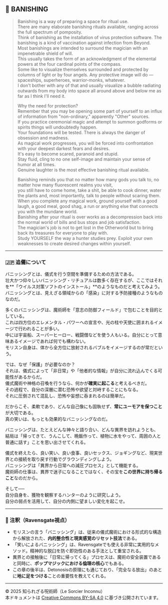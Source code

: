 ## 🧹 BANISHING

> Banishing is a way of preparing a space for ritual use.  
> There are many elaborate banishing rituals available, ranging across the full spectrum of pomposity.  
> Think of banishing as the installation of virus protection software. The banishing is a kind of vaccination against infection from Beyond.  
> Most banishings are intended to surround the magician with an impenetrable shield of will.  
> This usually takes the form of an acknowledgment of the elemental powers at the four cardinal points of the compass.  
> Some like to visualize themselves surrounded and protected by columns of light or by four angels. Any protective image will do — spaceships, superheroes, warrior-monks, whatever.  
> I don't bother with any of that and usually visualize a bubble radiating outwards from my body into space all around above and below me as far as I think I'll need it.  
> 
> Why the need for protection?  
> Remember that you may be opening some part of yourself to an influx of information from "non-ordinary," apparently "Other" sources.  
> If you practice ceremonial magic and attempt to summon godforms or spirits things will undoubtedly happen.  
> Your foundations will be tested. There is always the danger of obsession and madness.  
> As magical work progresses, you will be forced into confrontation with your deepest darkest fears and desires.  
> It's easy to become scared, paranoid and stupid.  
> Stay fluid, cling to no one self-image and maintain your sense of humor at all times.  
> Genuine laughter is the most effective banishing ritual available.  
> 
> Banishing reminds you that no matter how many gods you talk to, no matter how many fluorescent realms you visit,  
> you still have to come home, take a shit, be able to cook dinner, water the plants and, most importantly, talk to people without scaring them.  
> When you complete any magical work, ground yourself with a good laugh, a good meal, good shag, a run or anything else that connects you with the mundane world.  
> Banishing after your ritual is over works as a decompression back into the normal world of bills and bus stops and job satisfaction.  
> The magician's job is not to get lost in the Otherworld but to bring back its treasures for everyone to play with.  
> Study YOURSELF the way a hunter studies prey. Exploit your own weaknesses to create desired changes within yourself.

---

### 🇯🇵 追儺について

バニッシングとは、儀式を行う空間を準備するための方法である。  
壮大かつ仰々しいバニッシング・リチュアルは数多く存在するが、ここではそれを**「ウイルス対策ソフトのインストール」**のようなものだと考えてみよう。  
バニッシングとは、見えざる領域からの「感染」に対する予防接種のようなものなのだ。

多くのバニッシングは、魔術師を「意志の防御フィールド」で包むことを目的としている。  
これは四方位のエレメンタル・パワーへの宣言や、光の柱や天使に囲まれるイメージで行われることが多い。  
中には宇宙船、スーパーヒーロー、戦闘僧などを使う人もいる。自分にとって意味あるイメージであれば何でも構わない。  
モリスン自身は、体から全方位に放射されるバブルをイメージするのが常だという。

では、なぜ「保護」が必要なのか？  
それは、儀式によって「非日常」や「他者的な情報」が自分に流れ込んでくる可能性があるからだ。  
儀式魔術や神格の召喚を行うなら、何かが**確実に起こる**と考えるべきだ。  
その過程で、自分の深層に潜む恐怖や欲望と対峙することにもなる。  
それに圧倒されて混乱し、恐怖や妄想に呑まれるのは簡単だ。

だからこそ、柔軟であり、どんな自己像にも固執せず、**常にユーモアを保つこと**が大切である。  
真の笑いは、もっとも効果的なバニッシングなのだ。

バニッシングは、たとえどんな神々と語り合い、どんな異界を訪れようとも、  
結局は「帰ってきて、うんこして、晩飯作って、植物に水をやって、周囲の人と普通に話す」ことを思い出させてくれる。

儀式を終えたら、良い笑い、良い食事、良いセックス、ジョギングなど、現実世界との接続を取り戻す行動でグラウンディングしよう。  
バニッシングは「異界から日常への減圧プロセス」として機能する。  
魔術師の仕事は、異界で迷子になることではなく、その宝を**この世界に持ち帰ること**なのだから。

そして──  
自分自身を、獲物を観察するハンターのように研究しよう。  
自分の弱点を活用して、自分の内側に望ましい変化を起こせ。

---

### 🐚 注釈（Ravensgate視点）

- モリスンの言う「バニッシング」は、従来の儀式魔術における形式的な構造から解放された、**内的整合性と現実感覚のリセット技法**である。
- 「笑いによるバニッシング」は、Ravensgateでも使える非常に実用的なメソッド。精神的な脱臼を防ぐ即効性のある手法として重宝される。
- 異界との接触後に「日常に帰ってくる」プロセスは、魔術の安全装置であると同時に、**ポップマジックにおける倫理の核心**でもある。
- この章の後半は、Detonosisの原理にも通じており、「完全なる放出」のあとに**地に足をつける**ことの重要性を教えてくれる。

---

© 2025 知られざる呪術師（Le Sorcier Inconnu）  
本ドキュメントは [Creative Commons BY-SA 4.0](https://creativecommons.org/licenses/by-sa/4.0/deed.ja) に基づき公開されています。
